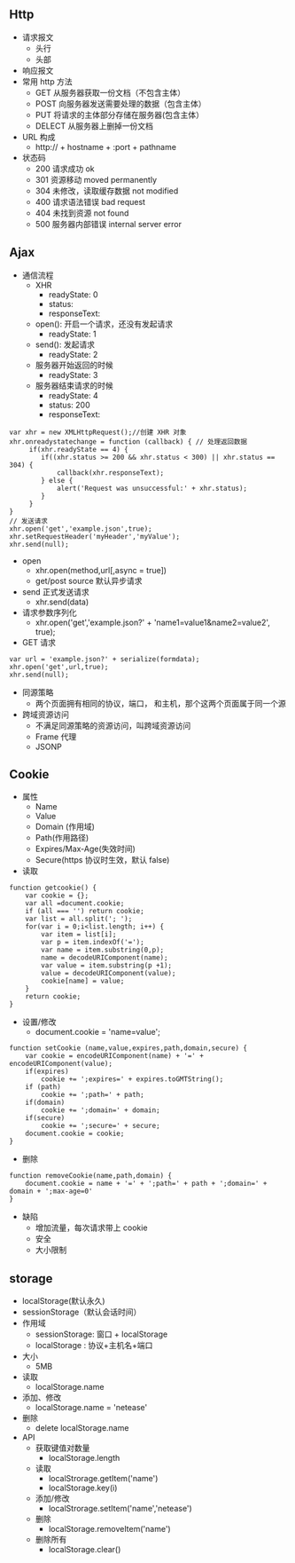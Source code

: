 ## Http 
- 请求报文
    + 头行
    + 头部
- 响应报文
-  常用 http 方法
    +   GET 从服务器获取一份文档（不包含主体）
    +   POST 向服务器发送需要处理的数据（包含主体）
    +   PUT 将请求的主体部分存储在服务器(包含主体）
    +   DELECT 从服务器上删掉一份文档
- URL 构成
    +  http:// + hostname + :port + pathname 
- 状态码
    + 200 请求成功 ok
    + 301 资源移动 moved permanently
    + 304 未修改，读取缓存数据 not modified
    + 400 请求语法错误 bad request
    + 404 未找到资源 not found
    + 500 服务器内部错误 internal server error

## Ajax
- 通信流程
    + XHR
        * readyState: 0
        * status:
        * responseText:
    + open(): 开启一个请求，还没有发起请求
        * readyState: 1
    + send(): 发起请求
        * readyState: 2
    + 服务器开始返回的时候
        * readyState: 3
    + 服务器结束请求的时候
        * readyState: 4
        * status: 200
        * responseText: <!DOCTYPE HTML>
```
var xhr = new XMLHttpRequest();//创建 XHR 对象
xhr.onreadystatechange = function (callback) { // 处理返回数据
     if(xhr.readyState == 4) {
        if((xhr.status >= 200 && xhr.status < 300) || xhr.status == 304) {
            callback(xhr.responseText);
        } else {
            alert('Request was unsuccessful:' + xhr.status);
        }
     }
}
// 发送请求
xhr.open('get','example.json',true); 
xhr.setRequestHeader('myHeader','myValue');
xhr.send(null);
```

- open 
    + xhr.open(method,url[,async = true])
    + get/post source 默认异步请求
- send 正式发送请求
    + xhr.send(data)
- 请求参数序列化
    +  xhr.open('get','example.json?' + 'name1=value1&name2=value2', true);
- GET 请求
```
var url = 'example.json?' + serialize(formdata);
xhr.open('get',url,true);
xhr.send(null);
```
- 同源策略
    + 两个页面拥有相同的协议，端口， 和主机，那个这两个页面属于同一个源
- 跨域资源访问
    + 不满足同源策略的资源访问，叫跨域资源访问
    +  Frame 代理
    +  JSONP 

## Cookie
- 属性
    +  Name
    +  Value
    +  Domain (作用域)
    +  Path(作用路径)
    +  Expires/Max-Age(失效时间)
    +  Secure(https 协议时生效，默认 false)
- 读取
```
function getcookie() {
    var cookie = {};
    var all =document.cookie;
    if (all === '') return cookie;
    var list = all.split('; ');
    for(var i = 0;i<list.length; i++) {
        var item = list[i];
        var p = item.indexOf('=');
        var name = item.substring(0,p);
        name = decodeURIComponent(name);
        var value = item.substring(p +1);
        value = decodeURIComponent(value);
        cookie[name] = value;
    }
    return cookie;
}
```
- 设置/修改
    +  document.cookie = 'name=value';
```
function setCookie (name,value,expires,path,domain,secure) {
    var cookie = encodeURIComponent(name) + '=' + encodeURIComponent(value);
    if(expires) 
        cookie += ';expires=' + expires.toGMTString();
    if (path)
        cookie += ';path=' + path;
    if(domain)
        cookie += ';domain=' + domain;
    if(secure)
        cookie += ';secure=' + secure;
    document.cookie = cookie;
}
```
- 删除
```
function removeCookie(name,path,domain) {
    document.cookie = name + '=' + ';path=' + path + ';domain=' + domain + ';max-age=0'
}
```
- 缺陷
    + 增加流量，每次请求带上 cookie  
    + 安全
    + 大小限制
## storage
- localStorage(默认永久)
- sessionStorage（默认会话时间）
- 作用域
    +  sessionStorage: 窗口 + localStorage
    +  localStorage : 协议+主机名+端口
- 大小
    + 5MB
- 读取
    +  localStorage.name
- 添加、修改
    +  localStorage.name = 'netease'
- 删除
    +  delete localStorage.name
- API
    + 获取键值对数量
        * localStorage.length
    + 读取
        *  localStrorage.getItem('name')
        *  localStorage.key(i)
    + 添加/修改
        *  localStrorage.setItem('name','netease')
    + 删除
        *  localStorage.removeItem('name')
    + 删除所有
        *  localStorage.clear()


















